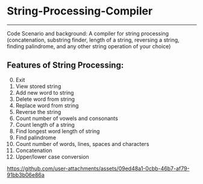 # String-Processing-Compiler
---------------------------------------------------------------------------------------------------
Code Scenario and background: A compiler for string processing (concatenation, substring finder, length of a string, reversing a string, finding palindrome, and any other string operation of your choice) 

## Features of String Processing:
0. Exit
1. View stored string
2. Add new word to string
3. Delete word from string
4. Replace word from string
5. Reverse the string
6. Count number of vowels and consonants
7. Count length of a string
8. Find longest word length of string
9. Find palindrome
10. Count number of words, lines, spaces and characters
11. Concatenation
12. Upper/lower case conversion

https://github.com/user-attachments/assets/09ed48a1-0cbb-46b7-af79-91bb3b06e86a 


